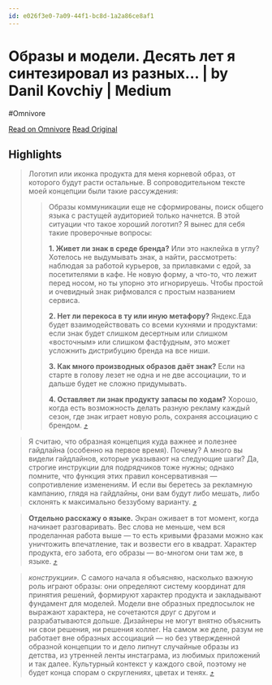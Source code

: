 ```yaml
---
id: e026f3e0-7a09-44f1-bc8d-1a2a86ce8af1
---
```


# Образы и модели. Десять лет я синтезировал из разных… | by Danil Kovchiy | Medium



#Omnivore

[Read on Omnivore](https://omnivore.app/me/https-medium-com-kovchiy-d-0-be-d-0-b-1-d-1-80-d-0-b-0-d-0-b-7-d-19151a47e4d)
[Read Original](https://medium.com/@kovchiy/%D0%BE%D0%B1%D1%80%D0%B0%D0%B7%D1%8B-%D0%B8-%D0%BC%D0%BE%D0%B4%D0%B5%D0%BB%D0%B8-9e42977b3c62)

## Highlights

> Логотип или иконка продукта для меня корневой образ, от которого будут расти остальные. В сопроводительном тексте моей концепции были такие рассуждения:
> 
> > Образы коммуникации еще не сформированы, поиск общего языка с растущей аудиторией только начнется. В этой ситуации что такое хороший логотип? Я вынес для себя такие проверочные вопросы:
> > 
> > **1\. Живет ли знак в среде бренда?** Или это наклейка в углу?Хотелось не выдумывать знак, а найти, рассмотреть: наблюдая за работой курьеров, за прилавками с едой, за посетителями в кафе. Не новую форму, а что-то, что лежит перед носом, но ты упорно это игнорируешь. Чтобы простой и очевидный знак рифмовался с простым названием сервиса.
> > 
> > **2\. Нет ли перекоса в ту или иную метафору?** Яндекс.Еда будет взаимодействовать со всеми кухнями и продуктами: если знак будет слишком десертным или слишком «восточным» или слишком фастфудным, это может усложнить дистрибуцию бренда на все ниши.
> > 
> > **3\. Как много производных образов даёт знак?** Если на старте в голову лезет не одна и не две ассоциации, то и дальше будет не сложно придумывать.
> > 
> > **4\. Оставляет ли знак продукту запасы по ходам?** Хорошо, когда есть возможность делать разную рекламу каждый сезон, где знак играет новую роль, сохраняя ассоциацию с брендом. [⤴️](https://omnivore.app/me/https-medium-com-kovchiy-d-0-be-d-0-b-1-d-1-80-d-0-b-0-d-0-b-7-d-19151a47e4d#31b080e2-ff54-4f5f-bfc5-bff737fefa3e)  

> Я считаю, что образная концепция куда важнее и полезнее гайдлайна (особенно на первое время). Почему? А много вы видели гайдлайнов, которые указывают на следующие шаги? Да, строгие инструкции для подрядчиков тоже нужны; однако помните, что функция этих правил консервативная — сопротивление изменениям. И если вы беретесь за рекламную кампанию, глядя на гайдлайны, они вам будут либо мешать, либо склонять к максимально беззубому варианту. [⤴️](https://omnivore.app/me/https-medium-com-kovchiy-d-0-be-d-0-b-1-d-1-80-d-0-b-0-d-0-b-7-d-19151a47e4d#f1278e63-0972-4c86-a22e-1cce557519e5)  

> **Отдельно расскажу о языке.** Экран оживает в тот момент, когда начинает разговаривать. Вес слова не меньше, чем вся проделанная работа выше — то есть кривыми фразами можно как уничтожить впечатление, так и возвести его в квадрат. Характер продукта, его забота, его образы — во-многом они там же, в языке. [⤴️](https://omnivore.app/me/https-medium-com-kovchiy-d-0-be-d-0-b-1-d-1-80-d-0-b-0-d-0-b-7-d-19151a47e4d#c45480a0-7fce-4692-931a-efd8a9a32283)  

> _конструкции»._ С самого начала я объясняю, насколько важную роль играют образы: они определяют систему координат для принятия решений, формируют характер продукта и закладывают фундамент для моделей. Модели вне образных предпосылок не выражают характера, не сочетаются друг с другом и разрабатываются дольше. Дизайнеры не могут внятно объяснить ни свои решения, ни решения коллег. На самом же деле, разум не работает вне образных ассоциаций — но без утвержденной образной концепции то и дело липнут случайные образы из детства, из утренней ленты инстаграма, из любимых приложений и так далее. Культурный контекст у каждого свой, поэтому не будет конца спорам о скруглениях, цветах и тенях. [⤴️](https://omnivore.app/me/https-medium-com-kovchiy-d-0-be-d-0-b-1-d-1-80-d-0-b-0-d-0-b-7-d-19151a47e4d#23fcda14-c379-4e3f-bbc1-0e637af2de8d)  

